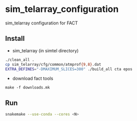 # sim_telarray_configuration
sim_telarray configuration for FACT

## Install

* sim_telarray (in simtel directory)
```bash
./clean_all .
cp sim_telarray/cfg/common/atmprof{9,8}.dat
EXTRA_DEFINES="-DMAXIMUM_SLICES=300" ./build_all cta epos
```

* download fact tools
```
make -f downloads.mk
```

## Run

```bash
snakemake --use-conda --cores <N>
```
